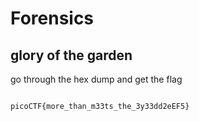 
# Forensics

## glory of the garden

go through the hex dump and get the flag

```

picoCTF{more_than_m33ts_the_3y33dd2eEF5}

```
